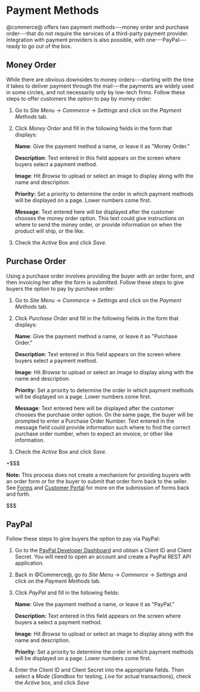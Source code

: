 # Payment Methods [](id=payment-methods)

@commerce@ offers two payment methods---money order and purchase order---that do
not require the services of a third-party payment provider. Integration with
payment providers is also possible, with one---PayPal---ready to go out of the
box.

## Money Order

While there are obvious downsides to money orders---starting with the time it
takes to deliver payment through the mail---the payments are widely used in some
circles, and not necessarily only by low-tech firms. Follow these steps to offer
customers the option to pay by money order:

1.  Go to *Site Menu* &rarr; *Commerce* &rarr; *Settings* and click on the
    *Payment Methods* tab.

2.  Click *Money Order* and fill in the following fields in the form that
    displays:

    **Name**: Give the payment method a name, or leave it as "Money Order."

    **Description**: Text entered in this field appears on the screen where
    buyers select a payment method.

    **Image**: Hit *Browse* to upload or select an image to display along with
    the name and description.

    **Priority:** Set a priority to determine the order in which payment methods
    will be displayed on a page. Lower numbers come first.

    **Message**: Text entered here will be displayed after the customer chooses
    the money order option. This text could give instructions on where to send
    the money order, or provide information on when the product will ship, or
    the like.

3.  Check the *Active* Box and click *Save*.

## Purchase Order

Using a purchase order involves providing the buyer with an order form, and then
invoicing her after the form is submitted. Follow these steps to give buyers the
option to pay by purchase order:

1.  Go to *Site Menu* &rarr; *Commerce* &rarr; *Settings* and click on the
    *Payment Methods* tab.

2.  Click *Purchase Order* and fill in the following fields in the form that
    displays:

    **Name**: Give the payment method a name, or leave it as "Purchase Order."

    **Description**: Text entered in this field appears on the screen where
    buyers select a payment method.

    **Image**: Hit *Browse* to upload or select an image to display along with
    the name and description.

    **Priority:** Set a priority to determine the order in which payment methods
    will be displayed on a page. Lower numbers come first.

    **Message**: Text entered here will be displayed after the customer chooses
    the purchase order option. On the same page, the buyer will be prompted to
    enter a Purchase Order Number. Text entered in the message field could
    provide information such where to find the correct purchase order number,
    when to expect an invoice, or other like information.

3.  Check the *Active* Box and click *Save*.


+$$$

**Note:** This process does not create a mechanism for providing buyers with an
order form or for the buyer to submit that order form back to the seller. See
[Forms](/discover/portal/-/knowledge_base/7-0/basic-forms) and 
[Customer Portal](/web/liferay-emporio/documentation/-/knowledge_base/1-0/customer-portal)
for more on the submission of forms back and forth.

$$$

## PayPal

Follow these steps to give buyers the option to pay via PayPal:

1.  Go to the 
    [PayPal Developer Dashboard](https://developer.paypal.com/developer/applications/create)
    and obtain a Client ID and Client Secret. You will need to open an account and
    create a PayPal REST API application.

2.  Back in @Commerce@, go to *Site Menu* &rarr; *Commerce* &rarr; *Settings*
    and click on the *Payment Methods* tab.

3.  Click *PayPal* and fill in the following fields:

    **Name**: Give the payment method a name, or leave it as "PayPal."

    **Description:** Text entered in this field appears on the screen where
    buyers a select a payment method.

    **Image**: Hit *Browse* to upload or select an image to display along with
    the name and description.

    **Priority:** Set a priority to determine the order in which payment methods
    will be displayed on a page. Lower numbers come first.

4.  Enter the Client ID and Client Secret into the appropriate fields. Then
    select a *Mode* (*Sandbox* for testing, *Live* for actual transactions),
    check the *Active* box, and click *Save*
